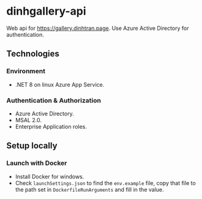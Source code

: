 # dinhgallery-api
Web api for https://gallery.dinhtran.page. Use Azure Active Directory for authentication.

## Technologies

### Environment
- .NET 8 on linux Azure App Service.

### Authentication & Authorization
- Azure Active Directory.
- MSAL 2.0.
- Enterprise Application roles.

## Setup locally
### Launch with Docker
- Install Docker for windows.
- Check `launchSettings.json` to find the `env.example` file, copy that file to the path set in `DockerfileRunArguments` and fill in the value.  